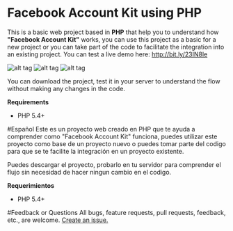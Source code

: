 # Facebook Account Kit using PHP
This is a basic web project based in __PHP__ that help you to understand how __"Facebook Account Kit"__ works, you can use this project as a basic for a new project or you can take part of the code to facilitate the integration into an existing project. You can test a live demo here: http://bit.ly/23IN8le

![alt tag](http://toolboxsv.com/git/accountkitphp/web-AK1.png) ![alt tag](http://toolboxsv.com/git/accountkitphp/web-AK2.png) ![alt tag](http://toolboxsv.com/git/accountkitphp/web-AK3.png)

You can download the project, test it in your server to understand the flow without making any changes in the code.

__Requirements__
* PHP 5.4+

#Español
Este es un proyecto web creado en PHP que te ayuda a comprender como "Facebook Account Kit" funciona, puedes utilizar este proyecto como base de un proyecto nuevo o puedes tomar parte del codigo para que se te facilite la integración en un proyecto existente.

Puedes descargar el proyecto, probarlo en tu servidor para comprender el flujo sin necesidad de hacer ningun cambio en el codigo.

__Requerimientos__
* PHP 5.4+

#Feedback or Questions
All bugs, feature requests, pull requests, feedback, etc., are welcome. [Create an issue.](https://github.com/elaniin/AccountKit-Web-PHP/issues)

